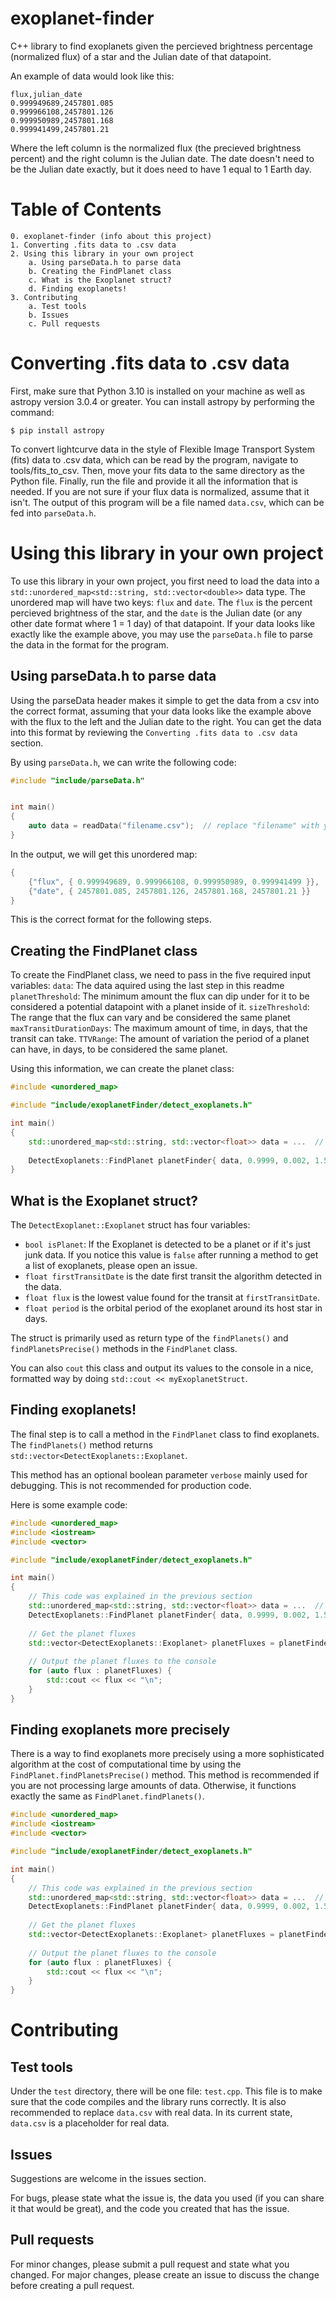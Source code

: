# exoplanet-finder
C++ library to find exoplanets given the percieved brightness percentage (normalized flux) of a star and the Julian date of that datapoint.

An example of data would look like this:

```
flux,julian_date
0.999949689,2457801.085
0.999966108,2457801.126
0.999950989,2457801.168
0.999941499,2457801.21
```

Where the left column is the normalized flux (the precieved brightness percent) and the right column is the Julian date. The date doesn't need to be the Julian date exactly, but it does need to have 1 equal to 1 Earth day.

# Table of Contents

```
0. exoplanet-finder (info about this project)
1. Converting .fits data to .csv data
2. Using this library in your own project
    a. Using parseData.h to parse data
    b. Creating the FindPlanet class
    c. What is the Exoplanet struct?
    d. Finding exoplanets!
3. Contributing
    a. Test tools
    b. Issues
    c. Pull requests
````

# Converting .fits data to .csv data

First, make sure that Python 3.10 is installed on your machine as well as astropy version 3.0.4 or greater. You can install astropy by performing the command:
```
$ pip install astropy
```

To convert lightcurve data in the style of Flexible Image Transport System (fits) data to .csv data, which can be read by the program, navigate to tools/fits_to_csv. Then, move your fits data to the same directory as the Python file. Finally, run the file and provide it all the information that is needed. If you are not sure if your flux data is normalized, assume that it isn't. The output of this program will be a file named `data.csv`, which can be fed into `parseData.h`.

# Using this library in your own project

To use this library in your own project, you first need to load the data into a `std::unordered_map<std::string, std::vector<double>>` data type. The unordered map will have two keys: `flux` and `date`. The `flux` is the percent percieved brightness of the star, and the `date` is the Julian date (or any other date format where 1 = 1 day) of that datapoint. If your data looks like exactly like the example above, you may use the `parseData.h` file to parse the data in the format for the program. 

## Using parseData.h to parse data

Using the parseData header makes it simple to get the data from a csv into the correct format, assuming that your data looks like the example above with the flux to the left and the Julian date to the right. You can get the data into this format by reviewing the `Converting .fits data to .csv data` section.

By using `parseData.h`, we can write the following code:
```cpp
#include "include/parseData.h"


int main()
{
    auto data = readData("filename.csv");  // replace "filename" with your file's name
}
```

In the output, we will get this unordered map:
```cpp
{
    {"flux", { 0.999949689, 0.999966108, 0.999950989, 0.999941499 }},
    {"date", { 2457801.085, 2457801.126, 2457801.168, 2457801.21 }}
}
```

This is the correct format for the following steps.


## Creating the FindPlanet class

To create the FindPlanet class, we need to pass in the five required input variables:
`data`: The data aquired using the last step in this readme
`planetThreshold`: The minimum amount the flux can dip under for it to be considered a potential datapoint with a planet inside of it.
`sizeThreshold`: The range that the flux can vary and be considered the same planet
`maxTransitDurationDays`: The maximum amount of time, in days, that the transit can take.
`TTVRange`: The amount of variation the period of a planet can have, in days, to be considered the same planet.

Using this information, we can create the planet class:
```cpp
#include <unordered_map>

#include "include/exoplanetFinder/detect_exoplanets.h"

int main()
{
    std::unordered_map<std::string, std::vector<float>> data = ...  // define the data, read the previous section for more info
    
    DetectExoplanets::FindPlanet planetFinder{ data, 0.9999, 0.002, 1.5, 0.4 };
}
```

## What is the Exoplanet struct?

The `DetectExoplanet::Exoplanet` struct has four variables:
- `bool isPlanet`: If the Exoplanet is detected to be a planet or if it's just junk data. If you notice this value is `false` after running a method to get a list of exoplanets, please open an issue.
- `float firstTransitDate` is the date first transit the algorithm detected in the data. 
- `float flux` is the lowest value found for the transit at `firstTransitDate`.
- `float period` is the orbital period of the exoplanet around its host star in days.

The struct is primarily used as return type of the `findPlanets()` and `findPlanetsPrecise()` methods in the `FindPlanet` class.

You can also `cout` this class and output its values to the console in a nice, formatted way by doing `std::cout << myExoplanetStruct`.

## Finding exoplanets!

The final step is to call a method in the `FindPlanet` class to find exoplanets. The `findPlanets()` method returns `std::vector<DetectExoplanets::Exoplanet`.

This method has an optional boolean parameter `verbose` mainly used for debugging. This is not recommended for production code. 

Here is some example code:
```cpp
#include <unordered_map>
#include <iostream>
#include <vector>

#include "include/exoplanetFinder/detect_exoplanets.h"

int main()
{
    // This code was explained in the previous section
    std::unordered_map<std::string, std::vector<float>> data = ...  // define the data, read the previous section for more info
    DetectExoplanets::FindPlanet planetFinder{ data, 0.9999, 0.002, 1.5, 0.4 };
    
    // Get the planet fluxes
    std::vector<DetectExoplanets::Exoplanet> planetFluxes = planetFinder.findPlanets();
    
    // Output the planet fluxes to the console
    for (auto flux : planetFluxes) {
        std::cout << flux << "\n";
    }
}
```

## Finding exoplanets more precisely

There is a way to find exoplanets more precisely using a more sophisticated algorithm at the cost of computational time by using the `FindPlanet.findPlanetsPrecise()` method. This method is recommended if you are not processing large amounts of data. Otherwise, it functions exactly the same as `FindPlanet.findPlanets()`.

```cpp
#include <unordered_map>
#include <iostream>
#include <vector>

#include "include/exoplanetFinder/detect_exoplanets.h"

int main()
{
    // This code was explained in the previous section
    std::unordered_map<std::string, std::vector<float>> data = ...  // define the data, read the previous section for more info
    DetectExoplanets::FindPlanet planetFinder{ data, 0.9999, 0.002, 1.5, 0.4 };
    
    // Get the planet fluxes
    std::vector<DetectExoplanets::Exoplanet> planetFluxes = planetFinder.findPlanetsPrecise();
    
    // Output the planet fluxes to the console
    for (auto flux : planetFluxes) {
        std::cout << flux << "\n";
    }
}
```

# Contributing

## Test tools

Under the `test` directory, there will be one file: `test.cpp`. This file is to make sure that the code compiles and the library runs correctly. It is also recommended to replace `data.csv` with real data. In its current state, `data.csv` is a placeholder for real data.

## Issues

Suggestions are welcome in the issues section.

For bugs, please state what the issue is, the data you used (if you can share it that would be great), and the code you created that has the issue.

## Pull requests

For minor changes, please submit a pull request and state what you changed. For major changes, please create an issue to discuss the change before creating a pull request.
